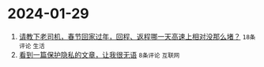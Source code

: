 # 2024-01-29

1. [请教下老司机，春节回家过年，回程、返程哪一天高速上相对没那么堵？](https://www.v2ex.com/t/1012290) `18条评论` `生活`
1. [看到一篇保护隐私的文章，让我很无语](https://www.v2ex.com/t/1012294) `8条评论` `互联网`

